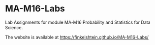 # MA-M16-Labs
Lab Assignments for module MA-M16 Probability and Statistics for Data Science.

The website is available at https://finkelshtein.github.io/MA-M16-Labs/

